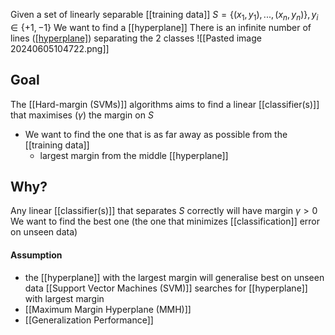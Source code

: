 Given a set of linearly separable [[training data]] $S = \{(x_1, y_1), ..., (x_n, y_n)\}, y_i \in \{+1, -1\}$
We want to find a [[hyperplane]]
There is an infinite number of lines ([[hyperplane]](s)) separating the 2 classes
![[Pasted image 20240605104722.png]]
## Goal
The [[Hard-margin (SVMs)]] algorithms aims to find a linear [[classifier(s)]] that maximises ($\gamma$) the margin on $S$
- We want to find the one that is as far away as possible from the [[training data]] 
	- largest margin from the middle [[hyperplane]]
## Why?
Any linear [[classifier(s)]] that separates $S$ correctly will have margin $\gamma > 0$
We want to find the best one (the one that minimizes [[classification]] error on unseen data)
#### Assumption
- the [[hyperplane]] with the largest margin will generalise best on unseen data
[[Support Vector Machines (SVM)]] searches for [[hyperplane]] with largest margin
- [[Maximum Margin Hyperplane (MMH)]]
- [[Generalization Performance]]